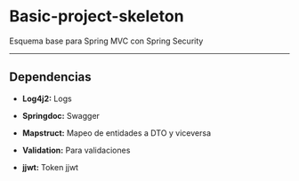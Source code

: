 # Basic-project-skeleton

Esquema base para Spring MVC con Spring Security

---

## Dependencias

- **Log4j2:** Logs

- **Springdoc:** Swagger

- **Mapstruct:** Mapeo de entidades a DTO y viceversa

- **Validation:** Para validaciones

- **jjwt:** Token jjwt

